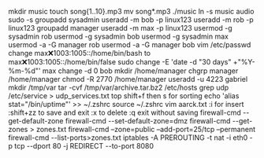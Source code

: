 mkdir music touch song{1..10}.mp3 mv song*.mp3 ./music ln -s music audio
sudo -s groupadd sysadmin useradd -m bob -p linux123 useradd -m rob -p linux123 groupadd manager useradd -m max -p linux123 usermod -g sysadmin rob usermod -g sysadmin bob usermod -g sysadmin max usermod -a -G manager rob usermod -a -G manager bob
vim /etc/passwd change max❌1003:1005::/home/bin/bash to max❌1003:1005::/home/bin/false sudo change -E 'date -d "30 days" +"%Y-%m-%d"' max change -d 0 bob
mkdir /home/manager chgrp manager /home/manager chmod -R 2770 /home/manager
useradd -u 4223 gabriel
mkdir /tmp/var tar -cvf /tmp/var/archive.tar.bz2 /etc/hosts
grep udp /etc/service > udp_services.txt
top shift+f then s for sorting
echo 'alias stat="/bin/uptime"' >> ~/.zshrc source ~/.zshrc
vim aarck.txt :i for insert :shift+zz to save and exit :x to delete :q exit without saving
firewall-cmd --get-default-zone firewall-cmd --set-default-zone=dmz firewall-cmd --get-zones > zones.txt
firewall-cmd –zone=public –add-port=25/tcp –permanent firewall-cmd --list-ports>zones.txt
iptables -A PREROUTING -t nat -i eth0 -p tcp --dport 80 -j REDIRECT --to-port 8080
